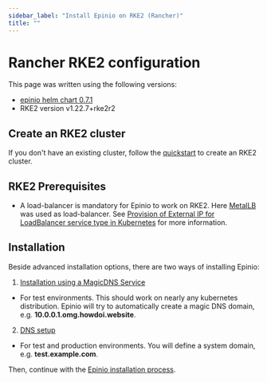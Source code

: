 ```yaml
---
sidebar_label: "Install Epinio on RKE2 (Rancher)"
title: ""
---
```


# Rancher RKE2 configuration

This page was written using the following versions:
* [epinio helm chart 0.7.1](https://github.com/epinio/helm-charts/releases/tag/epinio-0.7.1)
* RKE2 version v1.22.7+rke2r2

## Create an RKE2 cluster

If you don't have an existing cluster, follow the [quickstart](https://docs.rke2.io/install/quickstart/) to create an RKE2 cluster.

## RKE2 Prerequisites

* A load-balancer is mandatory for Epinio to work on RKE2. Here [MetalLB](https://metallb.universe.tf) was used as load-balancer.
  See [Provision of External IP for LoadBalancer service type in Kubernetes](../howtos/provision_external_ip_for_local_kubernetes) for more information.

## Installation

Beside advanced installation options, there are two ways of installing Epinio:

1. [Installation using a MagicDNS Service](../installation/magicDNS_setup.md)

- For test environments. This should work on nearly any kubernetes distribution. Epinio will try to automatically create a magic DNS domain, e.g. **10.0.0.1.omg.howdoi.website**.

2. [DNS setup](../installation/dns_setup.md)

- For test and production environments. You will define a system domain, e.g. **test.example.com**.


Then, continue with the [Epinio installation process](../installation/installation.md).
